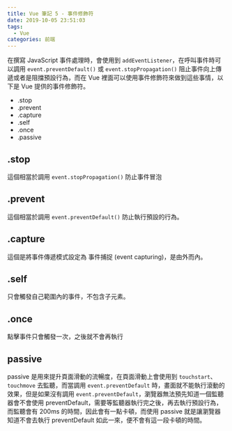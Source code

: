 ```yaml
---
title: Vue 筆記 5 - 事件修飾符
date: 2019-10-05 23:51:03
tags:
  - Vue
categories: 前端
---
```


在撰寫 JavaScript 事件處理時，會使用到 `addEventListener`，在呼叫事件時可以調用 `event.preventDefault()` 或 `event.stopPropagation()` 阻止事件向上傳遞或者是阻擋預設行為，而在 Vue 裡面可以使用事件修飾符來做到這些事情，以下是 Vue 提供的事件修飾符。

* .stop
* .prevent
* .capture
* .self
* .once
* .passive

## .stop
這個相當於調用 `event.stopPropagation()` 防止事件冒泡

## .prevent
這個相當於調用 `event.preventDefault()` 防止執行預設的行為。

## .capture
這個是將事件傳遞模式設定為 事件捕捉 (event capturing)，是由外而內。

## .self
只會觸發自己範圍內的事件，不包含子元素。

## .once
點擊事件只會觸發一次，之後就不會再執行

## passive
passive 是用來提升頁面滑動的流暢度，在頁面滑動上會使用到 `touchstart`、`touchmove` 去監聽，而當調用 `event.preventDefault` 時，畫面就不能執行滾動的效果，但是如果沒有調用 `event.preventDefault`，瀏覽器無法預先知道一個監聽器會不會使用 preventDefault，需要等監聽器執行完之後，再去執行預設行為，而監聽會有 200ms 的時間，因此會有一點卡頓，而使用 passive 就是讓瀏覽器知道不會去執行 preventDefault 如此一來，便不會有這一段卡頓的時間。